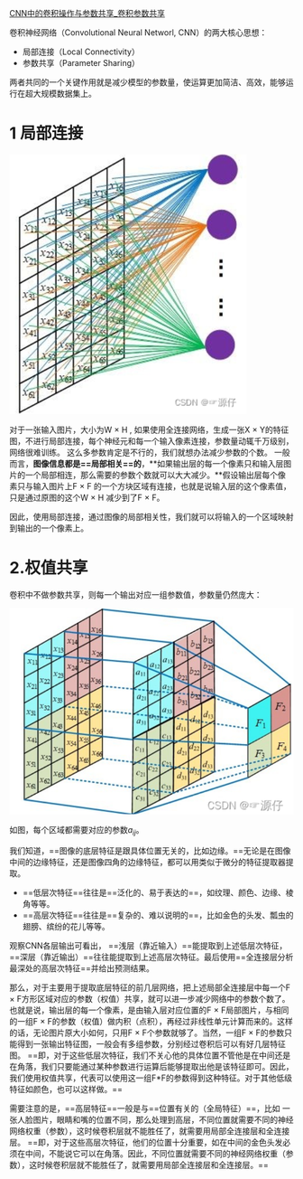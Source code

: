 [ CNN中的卷积操作与参数共享_卷积参数共享](https://blog.csdn.net/weixin_54546190/article/details/122179752?ops_request_misc=%7B%22request%5Fid%22%3A%22168966834516800225513344%22%2C%22scm%22%3A%2220140713.130102334.pc%5Fall.%22%7D&request_id=168966834516800225513344&biz_id=0&utm_medium=distribute.pc_search_result.none-task-blog-2~all~first_rank_ecpm_v1~rank_v31_ecpm-1-122179752-null-null.142^v88^insert_down1,239^v2^insert_chatgpt&utm_term=为什么CNN能参数共享&spm=1018.2226.3001.4187)

卷积神经网络（Convolutional Neural Networl, CNN）的两大核心思想：

- 局部连接（Local Connectivity）
- 参数共享（Parameter Sharing）

两者共同的一个关键作用就是减少模型的参数量，使运算更加简洁、高效，能够运行在超大规模数据集上。

# 1 局部连接

![image-20230718162734134](images/image-20230718162734134.png)

 对于一张输入图片，大小为W × H , 如果使用全连接网络，生成一张X × Y的特征图，不进行局部连接，每个神经元和每一个输入像素连接，参数量动辄千万级别，网络很难训练。 这么多参数肯定是不行的，我们就想办法减少参数的个数。
一般而言，**图像信息都是==局部相关==的**，**如果输出层的每一个像素只和输入层图片的一个局部相连，那么需要的参数个数就可以大大减少。**假设输出层每个像素只与输入图片上F × F 的一个方块区域有连接，也就是说输入层的这个像素值，只是通过原图的这个W × H 减少到了F × F。

因此，使用局部连接，通过图像的局部相关性，我们就可以将输入的一个区域映射到输出的一个像素上。



# 2.权值共享

卷积中不做参数共享，则每一个输出对应一组参数值，参数量仍然庞大：

![image-20230718163133291](images/image-20230718163133291.png)

如图，每个区域都需要对应的参数$a_{ij}$。

我们知道，==图像的底层特征是跟具体位置无关的，比如边缘。==无论是在图像中间的边缘特征，还是图像四角的边缘特征，都可以用类似于微分的特征提取器提取。

- ==低层次特征==往往是==泛化的、易于表达的==，如纹理、颜色、边缘、棱角等等。
- ==高层次特征==往往是==复杂的、难以说明的==，比如金色的头发、瓢虫的翅膀、缤纷的花儿等等。

观察CNN各层输出可看出， ==浅层（靠近输入）==能提取到上述低层次特征，==深层（靠近输出）==往往能提取到上述高层次特征。最后使用==全连接层分析最深处的高层次特征==并给出预测结果。

那么，对于主要用于提取底层特征的前几层网络，把上述局部全连接层中每一个F × F方形区域对应的参数（权值）共享，就可以进一步减少网络中的参数个数了。也就是说，输出层的每一个像素，是由输入层对应位置的F × F局部图片，与相同的一组F × F的参数（权值）做内积（点积），再经过非线性单元计算而来的。这样的话，无论图片原大小如何，只用F × F个参数就够了。当然，一组F × F的参数只能得到一张输出特征图，一般会有多组参数，分别经过卷积后可以有好几层特征图。
==即，对于这些低层次特征，我们不关心他的具体位置不管他是在中间还是在角落，我们只要能通过某种参数进行运算后能够提取出他是该特征即可。因此，我们使用权值共享，代表可以使用这一组F\*F的参数得到这种特征。对于其他低级特征如颜色，也可以这样做。==

需要注意的是，==高层特征==一般是与==位置有关的（全局特征）==，比如 一张人脸图片，眼睛和嘴的位置不同，那么处理到高层，不同位置就需要不同的神经网络权重（参数），这时候卷积层就不能胜任了，就需要用局部全连接层和全连接层。
==即，对于这些高层次特征，他们的位置十分重要，如在中间的金色头发必须在中间，不能说它可以在角落。因此，不同位置就需要不同的神经网络权重（参数），这时候卷积层就不能胜任了，就需要用局部全连接层和全连接层。==